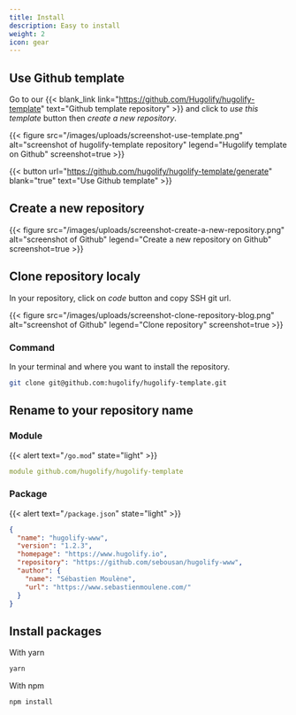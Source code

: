 ```yaml
---
title: Install
description: Easy to install
weight: 2
icon: gear
---
```


## Use Github template

Go to our {{< blank_link link="https://github.com/Hugolify/hugolify-template" text="Github template repository" >}} and click to *use this template* button then *create a new repository*.

{{< figure src="/images/uploads/screenshot-use-template.png" alt="screenshot of hugolify-template repository" legend="Hugolify template on Github" screenshot=true >}}

{{< button url="https://github.com/hugolify/hugolify-template/generate" blank="true" text="Use Github template" >}}


## Create a new repository

{{< figure src="/images/uploads/screenshot-create-a-new-repository.png" alt="screenshot of Github" legend="Create a new repository on Github" screenshot=true >}}

## Clone repository localy

In your repository, click on *code* button and copy SSH git url.

{{< figure src="/images/uploads/screenshot-clone-repository-blog.png" alt="screenshot of Github" legend="Clone repository" screenshot=true >}}

### Command

In your terminal and where you want to install the repository.
```bash
git clone git@github.com:hugolify/hugolify-template.git
```

## Rename to your repository name

### Module

{{< alert text="`/go.mod`" state="light" >}}

```yaml
module github.com/hugolify/hugolify-template
```

### Package

{{< alert text="`/package.json`" state="light" >}}

```json
{
  "name": "hugolify-www",
  "version": "1.2.3",
  "homepage": "https://www.hugolify.io",
  "repository": "https://github.com/sebousan/hugolify-www",
  "author": {
    "name": "Sébastien Moulène",
    "url": "https://www.sebastienmoulene.com/"
  }
}
```

## Install packages

With yarn

```bash
yarn
```

With npm

```bash
npm install
```

